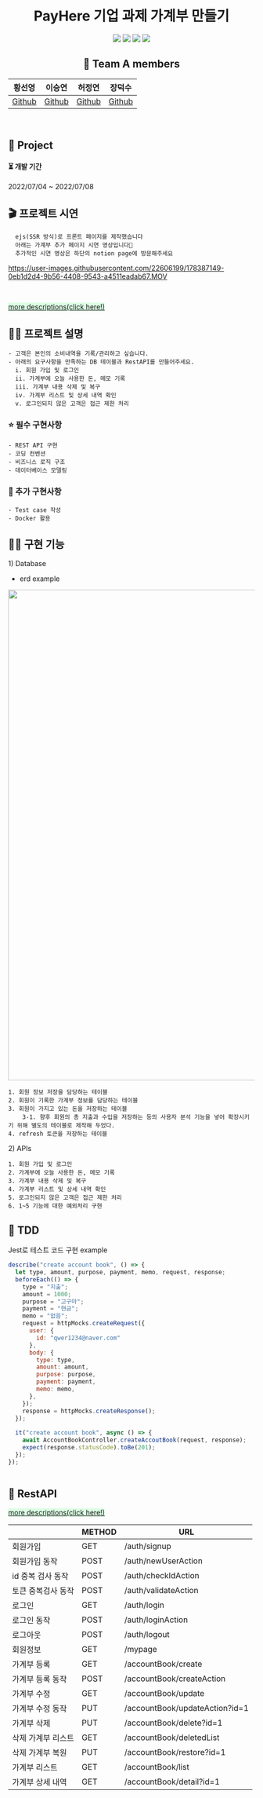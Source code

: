 <div align="center">

  # PayHere 기업 과제 가계부 만들기
<p>
  <img src="https://img.shields.io/badge/Node.js-339933?style=flat&logo=Swift&logoColor=white"/>
  <img src="https://img.shields.io/badge/MySQL-4479A1?style=flat&logo=MySQL&logoColor=white"/>
  <img src="https://img.shields.io/badge/Amazon RDS-527FFF?style=flat&logo=Amazon RDS&logoColor=white"/>
  <img src="https://img.shields.io/badge/Amazon EC2-FF9900?style=flat&logo=Amazon EC2S&logoColor=white"/>
</p>

  ## 🌈 Team A members  

  |황선영|이승연|허정연|장덕수|
  |:------:|:------:|:------:|:------:|
  |[Github](https://github.com/syoungee) | [Github](https://github.com/dltmddus1998) | [Github](https://github.com/golgol22) | [Github](https://github.com/dapsu) |

</div> 
<br/>


## 📒 Project

  <h4> ⏳  개발 기간  </h4> 
  2022/07/04  ~ 2022/07/08 

  ## 🎬 프로젝트 시연
  ```
    ejs(SSR 방식)로 프론트 페이지를 제작했습니다
    아래는 가계부 추가 페이지 시연 영상입니다🤍
    추가적인 시연 영상은 하단의 notion page에 방문해주세요
  ```
  
  https://user-images.githubusercontent.com/22606199/178387149-0eb1d2d4-9b56-4408-9543-a4511eadab67.MOV

  <br/>

  <span style="background-color: #dcffe4">[more descriptions(click here!)](https://misty-lungfish-f16.notion.site/pay_here-nodejs-CRUD-a3b0bf3fc4a14fcdac9fbf760107373e)</span>
  ## ✍🏻 프로젝트 설명
  ```
  - 고객은 본인의 소비내역을 기록/관리하고 싶습니다.
  - 아래의 요구사항을 만족하는 DB 테이블과 RestAPI를 만들어주세요.
    i. 회원 가입 및 로그인
    ii. 가계부에 오늘 사용한 돈, 메모 기록
    iii. 가계부 내용 삭제 및 복구 
    iv. 가계부 리스트 및 상세 내역 확인
    v. 로그인되지 않은 고객은 접근 제한 처리
  ```
  ### ⭐ 필수 구현사항  
    - REST API 구현
    - 코딩 컨벤션
    - 비즈니스 로직 구조
    - 데이터베이스 모델링
  ### 🌙 추가 구현사항
    - Test case 작성  
    - Docker 활용


## 🧚🏻 구현 기능

<span>1) Database</span><br/>
- erd example<br/>
<img src="https://user-images.githubusercontent.com/22606199/178386030-12606a52-491d-4b1a-b401-6933dbba2335.png" width="1000"/>

```
1. 회원 정보 저장을 담당하는 테이블
2. 회원이 기록한 가계부 정보를 담당하는 테이블
3. 회원이 가지고 있는 돈을 저장하는 테이블
    3-1. 향후 회원의 총 지출과 수입을 저장하는 등의 사용자 분석 기능을 넣어 확장시키기 위해 별도의 테이블로 제작해 두었다.
4. refresh 토큰을 저장하는 테이블
```


<span>2) APIs</span><br/>
```
1. 회원 가입 및 로그인
2. 가계부에 오늘 사용한 돈, 메모 기록
3. 가계부 내용 삭제 및 복구
4. 가계부 리스트 및 상세 내역 확인
5. 로그인되지 않은 고객은 접근 제한 처리
6. 1~5 기능에 대한 예외처리 구현
```

## 🌴 TDD

Jest로 테스트 코드 구현 example


``` javascript
describe("create account book", () => {
  let type, amount, purpose, payment, memo, request, response;
  beforeEach(() => {
    type = "지출";
    amount = 1000;
    purpose = "고구마";
    payment = "현금";
    memo = "없음";
    request = httpMocks.createRequest({
      user: {
        id: "qwer1234@naver.com"
      },
      body: {
        type: type,
        amount: amount,
        purpose: purpose,
        payment: payment,
        memo: memo,
      },
    });
    response = httpMocks.createResponse();
  });
 
  it("create account book", async () => {
    await AccountBookController.createAccoutBook(request, response);
    expect(response.statusCode).toBe(201);
  });
});
 

```

## 🍉 RestAPI

<span style="background-color: #dcffe4">[more descriptions(click here!)](https://misty-lungfish-f16.notion.site/pay_here-nodejs-CRUD-a3b0bf3fc4a14fcdac9fbf760107373e)</span>


  |  | METHOD | URL | 
| --- | --- | --- | 
| 회원가입 | GET | /auth/signup |
| 회원가입 동작 | POST | /auth/newUserAction |
| id 중복 검사 동작 | POST | /auth/checkIdAction |
| 토큰 중복검사 동작 | POST | /auth/validateAction |
| 로그인 | GET | /auth/login |
| 로그인 동작  | POST | /auth/loginAction |
| 로그아웃 | POST | /auth/logout |
| 회원정보 | GET | /mypage |
| 가계부 등록 | GET | /accountBook/create |
| 가계부 등록 동작  | POST | /accountBook/createAction |
| 가계부 수정 | GET | /accountBook/update |
| 가계부 수정 동작 | PUT | /accountBook/updateAction?id=1 |
| 가계부 삭제 | PUT | /accountBook/delete?id=1 |
| 삭제 가계부 리스트 | GET | /accountBook/deletedList |
| 삭제 가계부 복원 | PUT | /accountBook/restore?id=1 |
| 가계부 리스트 | GET | /accountBook/list |
| 가계부 상세 내역 | GET | /accountBook/detail?id=1 |

